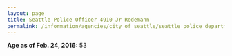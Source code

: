 ```yaml
---
layout: page
title: Seattle Police Officer 4910 Jr Redemann
permalink: /information/agencies/city_of_seattle/seattle_police_department/copbook/4910/
---
```


**Age as of Feb. 24, 2016:** 53
